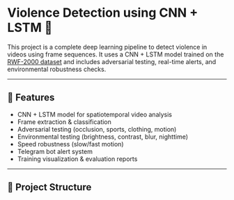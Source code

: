 # Violence Detection using CNN + LSTM 🚨

This project is a complete deep learning pipeline to detect violence in videos using frame sequences. It uses a CNN + LSTM model trained on the [RWF-2000 dataset](https://www.kaggle.com/datasets/vulamnguyen/rwf2000) and includes adversarial testing, real-time alerts, and environmental robustness checks.

---

## 🧠 Features
- CNN + LSTM model for spatiotemporal video analysis
- Frame extraction & classification
- Adversarial testing (occlusion, sports, clothing, motion)
- Environmental testing (brightness, contrast, blur, nighttime)
- Speed robustness (slow/fast motion)
- Telegram bot alert system
- Training visualization & evaluation reports

---

## 📁 Project Structure
